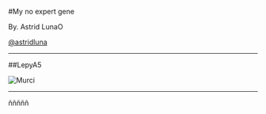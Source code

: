 #My no expert gene

By. Astrid LunaO

[@astridluna](https://github.com/astridluna)

---
##LepyA5


![Murci](http://blogs.ciencia.unam.mx/lahuella/files/2014/11/Bego1.jpg)

---

ñññññ